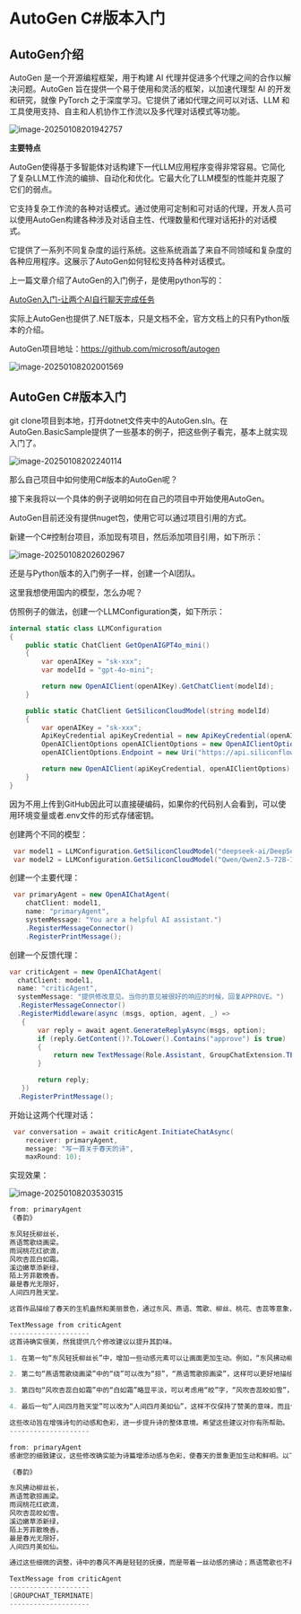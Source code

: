 # AutoGen C#版本入门

## AutoGen介绍

AutoGen 是一个开源编程框架，用于构建 AI 代理并促进多个代理之间的合作以解决问题。AutoGen 旨在提供一个易于使用和灵活的框架，以加速代理型 AI 的开发和研究，就像 PyTorch 之于深度学习。它提供了诸如代理之间可以对话、LLM 和工具使用支持、自主和人机协作工作流以及多代理对话模式等功能。

![image-20250108201942757](https://mingupupup.oss-cn-wuhan-lr.aliyuncs.com/imgs/image-20250108201942757.png)

**主要特点**

AutoGen使得基于多智能体对话构建下一代LLM应用程序变得非常容易。它简化了复杂LLM工作流的编排、自动化和优化。它最大化了LLM模型的性能并克服了它们的弱点。

它支持复杂工作流的各种对话模式。通过使用可定制和可对话的代理，开发人员可以使用AutoGen构建各种涉及对话自主性、代理数量和代理对话拓扑的对话模式。

它提供了一系列不同复杂度的运行系统。这些系统涵盖了来自不同领域和复杂度的各种应用程序。这展示了AutoGen如何轻松支持各种对话模式。

上一篇文章介绍了AutoGen的入门例子，是使用python写的：

[AutoGen入门-让两个AI自行聊天完成任务](https://mp.weixin.qq.com/s/yva2JXzXRosYY-Xfs7cFAg)

实际上AutoGen也提供了.NET版本，只是文档不全，官方文档上的只有Python版本的介绍。

AutoGen项目地址：https://github.com/microsoft/autogen

![image-20250108202001569](https://mingupupup.oss-cn-wuhan-lr.aliyuncs.com/imgs/image-20250108202001569.png)

## AutoGen C#版本入门

git clone项目到本地，打开dotnet文件夹中的AutoGen.sln。在AutoGen.BasicSample提供了一些基本的例子，把这些例子看完，基本上就实现入门了。

![image-20250108202240114](https://mingupupup.oss-cn-wuhan-lr.aliyuncs.com/imgs/image-20250108202240114.png)

那么自己项目中如何使用C#版本的AutoGen呢？

接下来我将以一个具体的例子说明如何在自己的项目中开始使用AutoGen。

AutoGen目前还没有提供nuget包，使用它可以通过项目引用的方式。

新建一个C#控制台项目，添加现有项目，然后添加项目引用，如下所示：

![image-20250108202602967](https://mingupupup.oss-cn-wuhan-lr.aliyuncs.com/imgs/image-20250108202602967.png)

还是与Python版本的入门例子一样，创建一个AI团队。

这里我想使用国内的模型，怎么办呢？

仿照例子的做法，创建一个LLMConfiguration类，如下所示：

```csharp
internal static class LLMConfiguration
{
    public static ChatClient GetOpenAIGPT4o_mini()
    {
        var openAIKey = "sk-xxx";
        var modelId = "gpt-4o-mini";

        return new OpenAIClient(openAIKey).GetChatClient(modelId);
    }

    public static ChatClient GetSiliconCloudModel(string modelId)
    {
        var openAIKey = "sk-xxx";
        ApiKeyCredential apiKeyCredential = new ApiKeyCredential(openAIKey);
        OpenAIClientOptions openAIClientOptions = new OpenAIClientOptions();
        openAIClientOptions.Endpoint = new Uri("https://api.siliconflow.cn");

        return new OpenAIClient(apiKeyCredential, openAIClientOptions).GetChatClient(modelId);
    }
}
```

因为不用上传到GitHub因此可以直接硬编码，如果你的代码别人会看到，可以使用环境变量或者.env文件的形式存储密钥。

创建两个不同的模型：

```csharp
 var model1 = LLMConfiguration.GetSiliconCloudModel("deepseek-ai/DeepSeek-V2.5");
 var model2 = LLMConfiguration.GetSiliconCloudModel("Qwen/Qwen2.5-72B-Instruct");
```

创建一个主要代理：

```csharp
 var primaryAgent = new OpenAIChatAgent(
    chatClient: model1,
    name: "primaryAgent",
    systemMessage: "You are a helpful AI assistant.")
    .RegisterMessageConnector()             
    .RegisterPrintMessage();
```

创建一个反馈代理：

```csharp
var criticAgent = new OpenAIChatAgent(
  chatClient: model1,
  name: "criticAgent",
  systemMessage: "提供修改意见。当你的意见被很好的响应的时候，回复APPROVE。")
  .RegisterMessageConnector()
  .RegisterMiddleware(async (msgs, option, agent, _) =>
   {
       var reply = await agent.GenerateReplyAsync(msgs, option);
       if (reply.GetContent()?.ToLower().Contains("approve") is true)
       {
           return new TextMessage(Role.Assistant, GroupChatExtension.TERMINATE, from: reply.From);
       }

       return reply;
   })
  .RegisterPrintMessage();
```

开始让这两个代理对话：

```csharp
 var conversation = await criticAgent.InitiateChatAsync(
    receiver: primaryAgent,
    message: "写一首关于春天的诗",
    maxRound: 10);
```

实现效果：

![image-20250108203530315](https://mingupupup.oss-cn-wuhan-lr.aliyuncs.com/imgs/image-20250108203530315.png)

```csharp
from: primaryAgent
《春韵》

东风轻抚柳丝长，
燕语莺歌绕画梁。
雨润桃花红欲滴，
风吹杏蕊白如霜。
溪边嫩草添新绿，
陌上芳菲散晚香。
最是春光无限好，
人间四月胜天堂。

这首作品描绘了春天的生机盎然和美丽景色，通过东风、燕语、莺歌、柳丝、桃花、杏蕊等意象，展现了春天的多彩与活力。诗中，“雨 润桃花红欲滴”与“风吹杏蕊白如霜”形成色彩对比，增强了视觉美感。而“溪边嫩草添新绿”和“陌上芳菲散晚香”则进一步以春天的自然变 化来传达出人们对春天的喜爱之情。结尾处，“最是春光无限好，人间四月胜天堂”更是将春天的美好推向高潮，表达了对春天景色的无限赞美。

TextMessage from criticAgent
--------------------
这首诗确实很美，然我提供几个修改建议以提升其韵味。

1. 在第一句“东风轻抚柳丝长”中，增加一些动感元素可以让画面更加生动。例如，“东风拂动柳丝长”。

2. 第二句“燕语莺歌绕画梁”中的“绕”可以改为“掠”，“燕语莺歌掠画梁”，这样可以更好地描绘出燕子和黄莺轻盈飞过的场景。

3. 第四句“风吹杏蕊白如霜”中的“白如霜”略显平淡，可以考虑用“皎”字，“风吹杏蕊皎如雪”，以增强白色杏花的明亮和纯净感。

4. 最后一句“人间四月胜天堂”可以改为“人间四月美如仙”，这样不仅保持了赞美的意味，而且使诗句更加流畅易记。

这些改动旨在增强诗句的动感和色彩，进一步提升诗的整体意境。希望这些建议对你有所帮助。
--------------------

from: primaryAgent
感谢您的细致建议，这些修改确实能为诗篇增添动感与色彩，使春天的景象更加生动和鲜明。以下是根据您的建议修改后的版本：

《春韵》

东风拂动柳丝长，
燕语莺歌掠画梁。
雨润桃花红欲滴，
风吹杏蕊皎如雪。
溪边嫩草添新绿，
陌上芳菲散晚香。
最是春光无限好，
人间四月美如仙。

通过这些细微的调整，诗中的春风不再是轻轻的抚摸，而是带着一丝动感的拂动；燕语莺歌也不再仅仅是围绕，而是轻盈地掠过；杏花的白不再仅仅是如霜，而是洁白似雪的美；最后，人间四月的美丽也不再仅仅胜过天堂，而是如仙境般美轮美奂。这些改动不仅增强了诗句的表现力，也更加贴合春天的生动和多彩。希望这一版本能让春天的美丽更加动人心魄。

TextMessage from criticAgent
--------------------
[GROUPCHAT_TERMINATE]
--------------------
```

